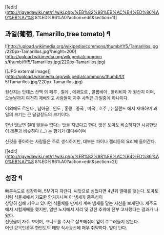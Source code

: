 [[edit](http://rigvedawiki.net/r1/wiki.php/%EB%82%98%EB%AC%B4%ED%86%A0%EB%A7%8
8%ED%86%A0?action=edit&section=1)]

## 과일(葡萄, Tamarillo,tree tomato) ¶

![http://upload.wikimedia.org/wikipedia/commons/thumb/f/f5/Tamarillos.jpg
/220px-Tamarillos.jpg?height=200](http://upload.wikimedia.org/wikipedia/common
s/thumb/f/f5/Tamarillos.jpg/220px-Tamarillos.jpg)

[[JPG external image]](http://upload.wikimedia.org/wikipedia/commons/thumb/f/f
5/Tamarillos.jpg/220px-Tamarillos.jpg)

  
원산지는 안데스 산맥 의 페루 , 칠레 , 에콰도르 , 콜롬비아 , 볼리비아 가 원산지 이며, 오늘날까지 여전히 재배되고 사람들이 자주
사먹은 과일중에 하나이다.

  

이외에도 르완다 , 남아공 , 인도 , 홍콩 , 중국 , 미국 , 호주 , 뉴질랜드 에서 재배하며 과일의 크기는 큰 달걀정도의 크기이다.

  

한번 맛보면 절대 잊을수 없다는 맛을 지녔다고 한다. 맛은 토마토 비슷하지만 시큼한맛이 레몬과 비슷하다 (...) 는 평가가 대다수이며

  

신것을 좋아하는 사람들은 주로 생식하지만, 대부분 파이나 젤리등의 요리에 들어간다.

  

[[edit](http://rigvedawiki.net/r1/wiki.php/%EB%82%98%EB%AC%B4%ED%86%A0%EB%A7%8
8%ED%86%A0?action=edit&section=2)]

## 성장 ¶

  

빠른속도로 성장하며, 5M가지 자란다. 씨앗으로 심었다면 4년뒤 열매를 맺는다. 토마토 처럼 식물체에서 기묘한 향기가나며 이 냄새가 중독성이  
상당히 심해 키우고 있다면 식물체를 만져서 계속 냄새를 맡는 자신을 보게된다. 제주도에서 시험재배를 했지만, 일반 노지에서 서리 및 강한
추위에 전부 고사했다는 결과가 나왔다.  
진딧물이 자주 꼬이며, 코니도를 수시로 살포해줘야 잎이 쭈그러들지 않는다.  
어린 묘목인경우 한반도의 태양 직사광선에 매우 취약하다. 잎이 탄다.

